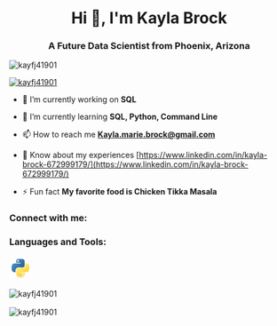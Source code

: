 <h1 align="center">Hi 👋, I'm Kayla Brock</h1>
<h3 align="center">A Future Data Scientist from Phoenix, Arizona</h3>

<p align="left"> <img src="https://komarev.com/ghpvc/?username=kayfj41901&label=Profile%20views&color=0e75b6&style=flat" alt="kayfj41901" /> </p>

<p align="left"> <a href="https://github.com/ryo-ma/github-profile-trophy"><img src="https://github-profile-trophy.vercel.app/?username=kayfj41901" alt="kayfj41901" /></a> </p>

- 🔭 I’m currently working on **SQL**

- 🌱 I’m currently learning **SQL, Python, Command Line**

- 📫 How to reach me **Kayla.marie.brock@gmail.com**

- 📄 Know about my experiences [https://www.linkedin.com/in/kayla-brock-672999179/](https://www.linkedin.com/in/kayla-brock-672999179/)

- ⚡ Fun fact **My favorite food is Chicken Tikka Masala**

<h3 align="left">Connect with me:</h3>
<p align="left">
</p>

<h3 align="left">Languages and Tools:</h3>
<p align="left"> <a href="https://www.python.org" target="_blank" rel="noreferrer"> <img src="https://raw.githubusercontent.com/devicons/devicon/master/icons/python/python-original.svg" alt="python" width="40" height="40"/> </a> </p>

<p><img align="center" src="https://github-readme-stats.vercel.app/api/top-langs?username=kayfj41901&show_icons=true&locale=en&layout=compact" alt="kayfj41901" /></p>

<p><img align="center" src="https://github-readme-streak-stats.herokuapp.com/?user=kayfj41901&" alt="kayfj41901" /></p>
